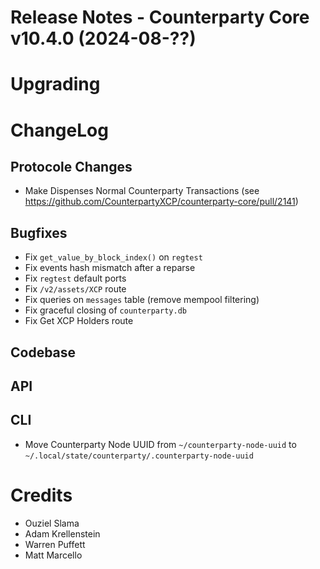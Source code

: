 # Release Notes - Counterparty Core v10.4.0 (2024-08-??)

# Upgrading

# ChangeLog

## Protocole Changes

* Make Dispenses Normal Counterparty Transactions (see https://github.com/CounterpartyXCP/counterparty-core/pull/2141)

## Bugfixes

* Fix `get_value_by_block_index()` on `regtest`
* Fix events hash mismatch after a reparse
* Fix `regtest` default ports
* Fix `/v2/assets/XCP` route
* Fix queries on `messages` table (remove mempool filtering)
* Fix graceful closing of `counterparty.db`
* Fix Get XCP Holders route

## Codebase

## API

## CLI

* Move Counterparty Node UUID from `~/counterparty-node-uuid` to `~/.local/state/counterparty/.counterparty-node-uuid`

# Credits

* Ouziel Slama
* Adam Krellenstein
* Warren Puffett
* Matt Marcello